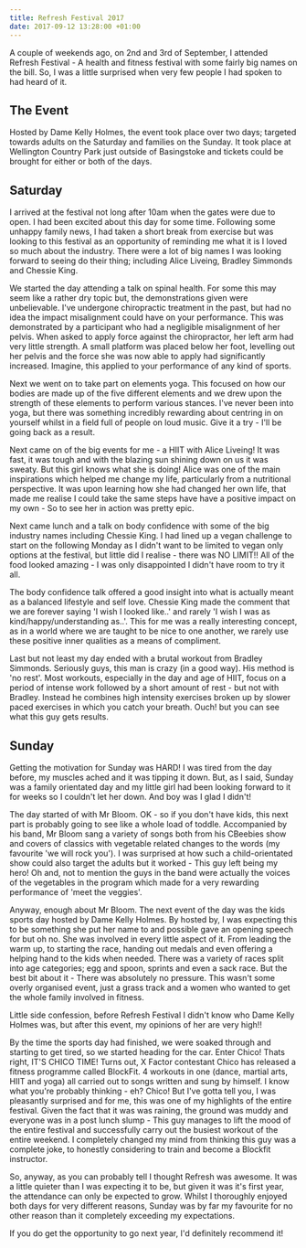 ```yaml
---
title: Refresh Festival 2017
date: 2017-09-12 13:28:00 +01:00
---
```


A couple of weekends ago, on 2nd and 3rd of September, I attended Refresh Festival - A health and fitness festival with some fairly big names on the bill. So, I was a little surprised when very few people I had spoken to had heard of it.

## The Event
Hosted by Dame Kelly Holmes, the event took place over two days; targeted towards adults on the Saturday and families on the Sunday. It took place at Wellington Country Park just outside of Basingstoke and tickets could be brought for either or both of the days.

## Saturday
I arrived at the festival not long after 10am when the gates were due to open. I had been excited about this day for some time. Following some unhappy family news, I had taken a short break from exercise but was looking to this festival as an opportunity of reminding me what it is I loved so much about the industry. There were a lot of big names I was looking forward to seeing do their thing; including Alice Liveing, Bradley Simmonds and Chessie King.

We started the day attending a talk on spinal health. For some this may seem like a rather dry topic but, the demonstrations given were unbelievable. I've undergone chiropractic treatment in the past, but had no idea the impact misalignment could have on your performance. This was demonstrated by a participant who had a negligible misalignment of her pelvis. When asked to apply force against the chiropractor, her left arm had very little strength. A small platform was placed below her foot, levelling out her pelvis and the force she was now able to apply had significantly increased. Imagine, this applied to your performance of any kind of sports.

Next we went on to take part on elements yoga. This focused on how our bodies are made up of the five different elements and we drew upon the strength of these elements to perform various stances. I've never been into yoga, but there was something incredibly rewarding about centring in on yourself whilst in a field full of people on loud music. Give it a try - I'll be going back as a result.

Next came on of the big events for me - a HIIT with Alice Liveing! It was fast, it was tough and with the blazing sun shining down on us it was sweaty. But this girl knows what she is doing! Alice was one of the main inspirations which helped me change my life, particularly from a nutritional perspective. It was upon learning how she had changed her own life, that made me realise I could take the same steps have have a positive impact on my own - So to see her in action was pretty epic.

Next came lunch and a talk on body confidence with some of the big industry names including Chessie King. I had lined up a vegan challenge to start on the following Monday as I didn't want to be limited to vegan only options at the festival, but little did I realise - there was NO LIMIT!! All of the food looked amazing - I was only disappointed I didn't have room to try it all. 

The body confidence talk offered a good insight into what is actually meant as a balanced lifestyle and self love. Chessie King made the comment that we are forever saying 'I wish I looked like..' and rarely 'I wish I was as kind/happy/understanding as..'. This for me was a really interesting concept, as in a world where we are taught to be nice to one another, we rarely use these positive inner qualities as a means of compliment.

Last but not least my day ended with a brutal workout from Bradley Simmonds. Seriously guys, this man is crazy (in a good way). His method is 'no rest'. Most workouts, especially in the day and age of HIIT, focus on a period of intense work followed by a short amount of rest - but not with Bradley. Instead he combines high intensity exercises broken up by slower paced exercises in which you catch your breath. Ouch! but you can see what this guy gets results.

## Sunday

Getting the motivation for Sunday was HARD! I was tired from the day before, my muscles ached and it was tipping it down. But, as I said, Sunday was a family orientated day and my little girl had been looking forward to it for weeks so I couldn't let her down. And boy was I glad I didn't!

The day started of with Mr Bloom. OK - so if you don't have kids, this next part is probably going to see like a whole load of toddle. Accompanied by his band, Mr Bloom sang a variety of songs both from his CBeebies show and covers of classics with vegetable related changes to the words (my favourite 'we will rock you'). I was surprised at how such a child-orientated show could also target the adults but it worked - This guy left being my hero! Oh and, not to mention the guys in the band were actually the voices of the vegetables in the program which made for a very rewarding performance of 'meet the veggies'.

Anyway, enough about Mr Bloom. The next event of the day was the kids sports day hosted by Dame Kelly Holmes. By hosted by, I was expecting this to be something she put her name to and possible gave an opening speech for but oh no. She was involved in every little aspect of it. From leading the warm up, to starting the race, handing out medals and even offering a helping hand to the kids when needed. There was a variety of races split into age categories; egg and spoon, sprints and even a sack race. But the best bit about it - There was absolutely no pressure. This wasn't some overly organised event, just a grass track and a women who wanted to get the whole family involved in fitness.

Little side confession, before Refresh Festival I didn't know who Dame Kelly Holmes was, but after this event, my opinions of her are very high!!

By the time the sports day had finished, we were soaked through and starting to get tired, so we started heading for the car. Enter Chico! Thats right, IT'S CHICO TIME! Turns out, X Factor contestant Chico has released a fitness programme called BlockFit. 4 workouts in one (dance, martial arts, HIIT and yoga) all carried out to songs written and sung by himself. I know what you're probably thinking - eh? Chico! But I've gotta tell you, I was pleasantly surprised and for me, this was one of my highlights of the entire festival. Given the fact that it was was raining, the ground was muddy and everyone was in a post lunch slump - This guy manages to lift the mood of the entire festival and successfully carry out the busiest workout of the entire weekend. I completely changed my mind from thinking this guy was a complete joke, to honestly considering to train and become a Blockfit instructor.

So, anyway, as you can probably tell I thought Refresh was awesome. It was a little quieter than I was expecting it to be, but given it was it's first year, the attendance can only be expected to grow. Whilst I thoroughly enjoyed both days for very different reasons, Sunday was by far my favourite for no other reason than it completely exceeding my expectations. 

If you do get the opportunity to go next year, I'd definitely recommend it!

